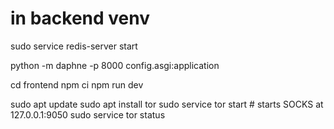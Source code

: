 # in backend venv
sudo service redis-server start

python -m daphne -p 8000 config.asgi:application


cd frontend
npm ci
npm run dev



sudo apt update
sudo apt install tor
sudo service tor start          # starts SOCKS at 127.0.0.1:9050
sudo service tor status
